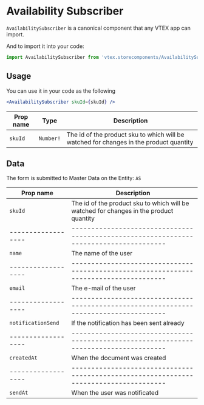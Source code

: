 # Availability Subscriber

`AvailabilitySubscriber` is a canonical component that any VTEX app can import.

And to import it into your code:

```jsx
import AvailabilitySubscriber from 'vtex.storecomponents/AvailabilitySubscriber'
```

## Usage

You can use it in your code as the following

```jsx
<AvailabilitySubscriber skuId={skuId} />
```

| Prop name | Type      | Description                                                                            |
| --------- | --------- | -------------------------------------------------------------------------------------- |
| `skuId`   | `Number!` | The id of the product sku to which will be watched for changes in the product quantity |

## Data

The form is submitted to Master Data on the Entity: `AS`

| Prop name          | Description                                                                            |
| ------------------ | -------------------------------------------------------------------------------------- |
| `skuId`            | The id of the product sku to which will be watched for changes in the product quantity |
| ------------------ | -------------------------------------------------------------------------------------- |
| `name`             | The name of the user                                                                   |
| ------------------ | -------------------------------------------------------------------------------------- |
| `email`            | The e-mail of the user                                                                 |
| ------------------ | -------------------------------------------------------------------------------------- |
| `notificationSend` | If the notification has been sent already                                              |
| ------------------ | -------------------------------------------------------------------------------------- |
| `createdAt`        | When the document was created                                                          |
| ------------------ | -------------------------------------------------------------------------------------- |
| `sendAt`           | When the user was notificated                                                          |
